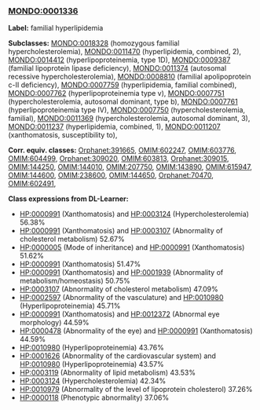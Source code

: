 
### [MONDO:0001336](http://purl.obolibrary.org/obo/MONDO_0001336)
**Label:** familial hyperlipidemia

**Subclasses:** [MONDO:0018328](http://purl.obolibrary.org/obo/MONDO_0018328) (homozygous familial hypercholesterolemia), [MONDO:0011470](http://purl.obolibrary.org/obo/MONDO_0011470) (hyperlipidemia, combined, 2), [MONDO:0014412](http://purl.obolibrary.org/obo/MONDO_0014412) (hyperlipoproteinemia, type 1D), [MONDO:0009387](http://purl.obolibrary.org/obo/MONDO_0009387) (familial lipoprotein lipase deficiency), [MONDO:0011374](http://purl.obolibrary.org/obo/MONDO_0011374) (autosomal recessive hypercholesterolemia), [MONDO:0008810](http://purl.obolibrary.org/obo/MONDO_0008810) (familial apolipoprotein c-II deficiency), [MONDO:0007759](http://purl.obolibrary.org/obo/MONDO_0007759) (hyperlipidemia, familial combined), [MONDO:0007762](http://purl.obolibrary.org/obo/MONDO_0007762) (hyperlipoproteinemia type v), [MONDO:0007751](http://purl.obolibrary.org/obo/MONDO_0007751) (hypercholesterolemia, autosomal dominant, type b), [MONDO:0007761](http://purl.obolibrary.org/obo/MONDO_0007761) (hyperlipoproteinemia type IV), [MONDO:0007750](http://purl.obolibrary.org/obo/MONDO_0007750) (hypercholesterolemia, familial), [MONDO:0011369](http://purl.obolibrary.org/obo/MONDO_0011369) (hypercholesterolemia, autosomal dominant, 3), [MONDO:0011237](http://purl.obolibrary.org/obo/MONDO_0011237) (hyperlipidemia, combined, 1), [MONDO:0011207](http://purl.obolibrary.org/obo/MONDO_0011207) (xanthomatosis, susceptibility to), 

**Corr. equiv. classes:** [Orphanet:391665](http://www.orpha.net/ORDO/Orphanet_391665), [OMIM:602247](http://purl.obolibrary.org/obo/OMIM_602247), [OMIM:603776](http://purl.obolibrary.org/obo/OMIM_603776), [OMIM:604499](http://purl.obolibrary.org/obo/OMIM_604499), [Orphanet:309020](http://www.orpha.net/ORDO/Orphanet_309020), [OMIM:603813](http://purl.obolibrary.org/obo/OMIM_603813), [Orphanet:309015](http://www.orpha.net/ORDO/Orphanet_309015), [OMIM:144250](http://purl.obolibrary.org/obo/OMIM_144250), [OMIM:144010](http://purl.obolibrary.org/obo/OMIM_144010), [OMIM:207750](http://purl.obolibrary.org/obo/OMIM_207750), [OMIM:143890](http://purl.obolibrary.org/obo/OMIM_143890), [OMIM:615947](http://purl.obolibrary.org/obo/OMIM_615947), [OMIM:144600](http://purl.obolibrary.org/obo/OMIM_144600), [OMIM:238600](http://purl.obolibrary.org/obo/OMIM_238600), [OMIM:144650](http://purl.obolibrary.org/obo/OMIM_144650), [Orphanet:70470](http://www.orpha.net/ORDO/Orphanet_70470), [OMIM:602491](http://purl.obolibrary.org/obo/OMIM_602491), 

**Class expressions from DL-Learner:**

- [HP:0000991](http://purl.obolibrary.org/obo/HP_0000991) (Xanthomatosis) and [HP:0003124](http://purl.obolibrary.org/obo/HP_0003124) (Hypercholesterolemia) 56.38%
- [HP:0000991](http://purl.obolibrary.org/obo/HP_0000991) (Xanthomatosis) and [HP:0003107](http://purl.obolibrary.org/obo/HP_0003107) (Abnormality of cholesterol metabolism) 52.67%
- [HP:0000005](http://purl.obolibrary.org/obo/HP_0000005) (Mode of inheritance) and [HP:0000991](http://purl.obolibrary.org/obo/HP_0000991) (Xanthomatosis) 51.62%
- [HP:0000991](http://purl.obolibrary.org/obo/HP_0000991) (Xanthomatosis) 51.47%
- [HP:0000991](http://purl.obolibrary.org/obo/HP_0000991) (Xanthomatosis) and [HP:0001939](http://purl.obolibrary.org/obo/HP_0001939) (Abnormality of metabolism/homeostasis) 50.75%
- [HP:0003107](http://purl.obolibrary.org/obo/HP_0003107) (Abnormality of cholesterol metabolism) 47.09%
- [HP:0002597](http://purl.obolibrary.org/obo/HP_0002597) (Abnormality of the vasculature) and [HP:0010980](http://purl.obolibrary.org/obo/HP_0010980) (Hyperlipoproteinemia) 45.71%
- [HP:0000991](http://purl.obolibrary.org/obo/HP_0000991) (Xanthomatosis) and [HP:0012372](http://purl.obolibrary.org/obo/HP_0012372) (Abnormal eye morphology) 44.59%
- [HP:0000478](http://purl.obolibrary.org/obo/HP_0000478) (Abnormality of the eye) and [HP:0000991](http://purl.obolibrary.org/obo/HP_0000991) (Xanthomatosis) 44.59%
- [HP:0010980](http://purl.obolibrary.org/obo/HP_0010980) (Hyperlipoproteinemia) 43.76%
- [HP:0001626](http://purl.obolibrary.org/obo/HP_0001626) (Abnormality of the cardiovascular system) and [HP:0010980](http://purl.obolibrary.org/obo/HP_0010980) (Hyperlipoproteinemia) 43.57%
- [HP:0003119](http://purl.obolibrary.org/obo/HP_0003119) (Abnormality of lipid metabolism) 43.53%
- [HP:0003124](http://purl.obolibrary.org/obo/HP_0003124) (Hypercholesterolemia) 42.34%
- [HP:0010979](http://purl.obolibrary.org/obo/HP_0010979) (Abnormality of the level of lipoprotein cholesterol) 37.26%
- [HP:0000118](http://purl.obolibrary.org/obo/HP_0000118) (Phenotypic abnormality) 37.06%


